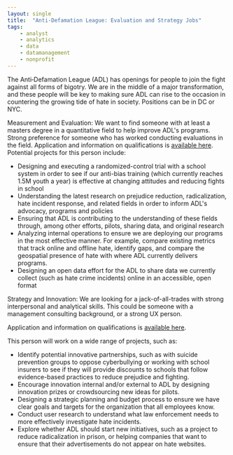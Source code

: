 ```yaml
---
layout: single
title:  "Anti-Defamation League: Evaluation and Strategy Jobs"
tags: 
    - analyst
    - analytics
    - data
    - datamanagement
    - nonprofit
---
```


The Anti‐Defamation League (ADL) has openings for people to join the fight against all forms of bigotry. We are in the middle of a major transformation, and these people will be key to making sure ADL can rise to the occasion in countering the growing tide of hate in society. Positions can be in DC or NYC. 

Measurement and Evaluation: We want to find someone with at least a masters degree in a quantitative field to help improve 
ADL's programs. Strong preference for someone who has worked conducting evaluations in the field. Application and information 
on qualifications is [available here](https://www.adl.org/careers?p=job%2ForXZ6fwd). Potential projects for this person include: 

* Designing and executing a randomized-control trial with a school system in order to see if our anti-bias training (which 
currently reaches 1.5M youth a year) is effective at changing attitudes and reducing fights in school
* Understanding the latest research on prejudice reduction, radicalization, hate incident response, and related fields in order to inform ADL's advocacy, programs and policies
* Ensuring that ADL is contributing to the understanding of these fields through, among other efforts, pilots, sharing data, and original research
* Analyzing internal operations to ensure we are deploying our programs in the most effective manner. For example, compare existing metrics that track online and offline hate, identify gaps, and compare the geospatial presence of hate with where ADL currently delivers programs. 
* Designing an open data effort for the ADL to share data we currently collect (such as hate crime incidents) online in an accessible, open format

Strategy and Innovation: We are looking for a jack-of-all-trades with strong interpersonal and analytical skills. This could 
be someone with a management consulting background, or a strong UX person. 

Application and information on qualifications is 
[available here](https://www.adl.org/careers?p=job%2FoFPY6fwi). 

This person will work on a wide range of projects, such as: 

* Identify potential innovative partnerships, such as with suicide prevention groups to oppose cyberbullying or working with school insurers to see if they will provide discounts to schools that follow evidence-based practices to reduce prejudice and fighting.
* Encourage innovation internal and/or external to ADL by designing innovation prizes or crowdsourcing new ideas for pilots.
* Designing a strategic planning and budget process to ensure we have clear goals and targets for the organization that all employees know.
* Conduct user research to understand what law enforcement needs to more effectively investigate hate incidents. 
* Explore whether ADL should start new initiatives, such as a project to reduce radicalization in prison, or helping companies 
that want to ensure that their advertisements do not appear on hate websites.

